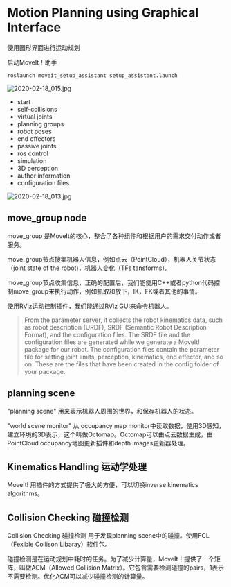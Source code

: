 # Motion Planning using Graphical Interface

使用图形界面进行运动规划

启动MoveIt！助手

`roslaunch moveit_setup_assistant setup_assistant.launch`

![2020-02-18_015.jpg](https://gitee.com/gdhu/testtingop/raw/master/2020-02-18_015.jpg)

- start
- self-collisions
- virtual joints
- planning groups
- robot poses
- end effectors
- passive joints
- ros control
- simulation
- 3D perception
- author information
- configuration files

![2020-02-18_013.jpg](https://gitee.com/gdhu/testtingop/raw/master/2020-02-18_013.jpg)

##  move_group node

move_group 是MoveIt的核心，整合了各种组件和根据用户的需求交付动作或者服务。

move_group节点搜集机器人信息，例如点云（PointCloud），机器人关节状态（joint state of the robot)，机器人变化（TFs tansforms）。

move_group节点收集信息，正确的配置后，我们能使用C++或者python代码控制move_group来执行动作，例如抓取和放下，IK，FK或者其他的事情。

使用RViz运动控制插件，我们能通过RViz GUI来命令机器人。

> From the parameter server, it collects the robot kinematics data, such as robot description (URDF), SRDF (Semantic Robot Description Format), and the configuration files. The SRDF file and the configuration files are generated while we generate a MoveIt! package for our robot. The configuration files contain the parameter file for setting joint limits, perception, kinematics, end effector, and so on. These are the files that have been created in the config folder of your package.


## planning scene

"planning scene" 用来表示机器人周围的世界，和保存机器人的状态。

 "world scene monitor" 从 occupancy map monitor中读取数据，使用3D感知，建立环境的3D表示，这个叫做Octomap。Octomap可以由点云数据生成，由 PointCloud occupancy地图更新插件和depth images更新器处理。

 ## Kinematics Handling 运动学处理

MoveIt! 用插件的方式提供了极大的方便，可以切换inverse kinematics algorithms。

## Collision Checking 碰撞检测

Collision Checking 碰撞检测 用于发现planning scene中的碰撞。使用FCL（Fexible Collison Libaray）软件包。

碰撞检测是在运动规划中耗时的任务。为了减少计算量，MoveIt！提供了一个矩阵，叫做ACM（Allowed Collision Matrix）。它包含需要检测碰撞的pairs，1表示不需要检测。优化ACM可以减少碰撞检测的计算量。


